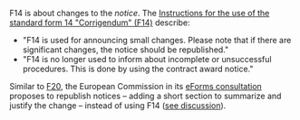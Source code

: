 F14 is about changes to the *notice*. The [Instructions for the use of the standard form 14 "Corrigendum" (F14)](http://simap.ted.europa.eu/documents/10184/166101/Instructions+for+the+use+of+F14_EN.pdf/909e4b38-1871-49a1-a206-7a5976a2d262) describe:

* "F14 is used for announcing small changes. Please note that if there are significant changes, the notice should be republished."
* "F14 is no longer used to inform about incomplete or unsuccessful procedures. This is done by using the contract award notice."

Similar to [F20](../F20), the European Commission in its [eForms consultation](https://github.com/eForms/eForms) proposes to republish notices – adding a short section to summarize and justify the change – instead of using F14 ([see discussion](https://github.com/eForms/eForms/issues/72)).
